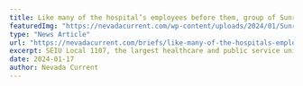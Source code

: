 ```yaml
---
title: Like many of the hospital’s employees before them, group of Sunrise health workers vote to unionize
featuredImg: "https://nevadacurrent.com/wp-content/uploads/2024/01/Sunrise-Professionals.Group-Photo-with-Vote-Yes-Signs.SEIU-1107.12.23-1024x485.jpg"
type: "News Article"
url: "https://nevadacurrent.com/briefs/like-many-of-the-hospitals-employees-before-them-group-of-sunrise-health-workers-vote-to-unionize/#:~:text=SEIU%20Local%201107%2C%20the,on%20Jan.%2011%20and%2012."
excerpt: SEIU Local 1107, the largest healthcare and public service union in the state, now represents the bulk of employees at Sunrise Hospital and Medical Center healthcare workers, including speech-language pathologists, clinical pharmacists, and social workers, who voted to unionize on Jan. 11 and 12.
date: 2024-01-17
author: Nevada Current
---
```

